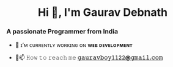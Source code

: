 <h1 align="center">Hi 👋, I'm Gaurav Debnath</h1>
<h3>A passionate Programmer from India</h3>


- 🔭 ɪ’ᴍ ᴄᴜʀʀᴇɴᴛʟʏ ᴡᴏʀᴋɪɴɢ ᴏɴ **ᴡᴇʙ ᴅᴇᴠᴇʟᴏᴘᴍᴇɴᴛ**

- 🔭📫 𝙷𝚘𝚠 𝚝𝚘 𝚛𝚎𝚊𝚌𝚑 𝚖𝚎 **𝚐𝚊𝚞𝚛𝚊𝚟𝚋𝚘𝚢𝟷𝟷𝟸𝟸@𝚐𝚖𝚊𝚒𝚕.𝚌𝚘𝚖**

